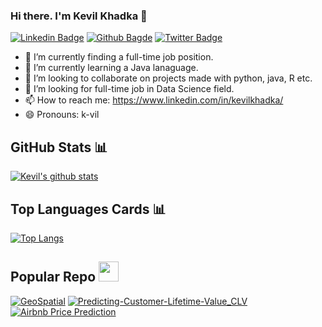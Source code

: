 ### Hi there. I'm Kevil Khadka 👋

[![Linkedin Badge](https://img.shields.io/badge/LinkedIn-Kevil%20Khadka-blue)](https://www.linkedin.com/in/kevilkhadka/)
[![Github Bagde](https://img.shields.io/github/followers/kk289?style=social)](https://github.com/kk289?tab=followers)
[![Twitter Badge](https://img.shields.io/twitter/url?color=Blue&label=%40KevilKhadka&logo=Twitter&style=social&url=https%3A%2F%2Ftwitter.com%2FKevilKhadka)](https://twitter.com/KevilKhadka) 

- 🔭 I’m currently finding a full-time job position.
- 🌱 I’m currently learning a Java lanaguage.
- 👯 I’m looking to collaborate on projects made with python, java, R etc.
- 🤔 I’m looking for full-time job in Data Science field.
- 📫 How to reach me: https://www.linkedin.com/in/kevilkhadka/
- 😄 Pronouns: k-vil 

## GitHub Stats 📊

[![Kevil's github stats](https://github-readme-stats.vercel.app/api?username=kk289&show_icons=true&theme=tokyonight)](https://github.com/kk289/kk289)

## Top Languages Cards 📊
[![Top Langs](https://github-readme-stats.vercel.app/api/top-langs/?username=kk289&layout=compact)](https://github.com/kk289/kk289)

## Popular Repo <img height="32" width="32" src="https://simpleicons.org/icons/github.svg" />
[![GeoSpatial](https://github-readme-stats.vercel.app/api/pin/?username=kk289&repo=GeoSpatial)](https://github.com/kk289/GeoSpatial)
[![Predicting-Customer-Lifetime-Value_CLV](https://github-readme-stats.vercel.app/api/pin/?username=kk289&repo=Predicting-Customer-Lifetime-Value_CLV)](https://github.com/kk289/Predicting-Customer-Lifetime-Value_CLV)
[![Airbnb Price Prediction](https://github-readme-stats.vercel.app/api/pin/?username=kk289&repo=Airbnb-Price-Prediction)](https://github.com/kk289/Airbnb-Price-Prediction)
